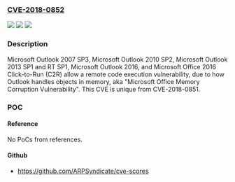 ### [CVE-2018-0852](https://cve.mitre.org/cgi-bin/cvename.cgi?name=CVE-2018-0852)
![](https://img.shields.io/static/v1?label=Product&message=Microsoft%20Office&color=blue)
![](https://img.shields.io/static/v1?label=Version&message=n%2Fa&color=blue)
![](https://img.shields.io/static/v1?label=Vulnerability&message=Critical&color=brighgreen)

### Description

Microsoft Outlook 2007 SP3, Microsoft Outlook 2010 SP2, Microsoft Outlook 2013 SP1 and RT SP1, Microsoft Outlook 2016, and Microsoft Office 2016 Click-to-Run (C2R) allow a remote code execution vulnerability, due to how Outlook handles objects in memory, aka "Microsoft Office Memory Corruption Vulnerability". This CVE is unique from CVE-2018-0851.

### POC

#### Reference
No PoCs from references.

#### Github
- https://github.com/ARPSyndicate/cve-scores

